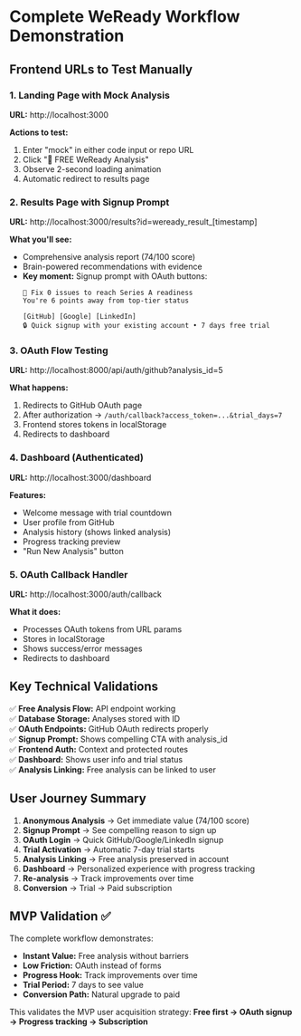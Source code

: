 # Complete WeReady Workflow Demonstration

## Frontend URLs to Test Manually

### 1. Landing Page with Mock Analysis
**URL:** http://localhost:3000

**Actions to test:**
1. Enter "mock" in either code input or repo URL
2. Click "🚀 FREE WeReady Analysis" 
3. Observe 2-second loading animation
4. Automatic redirect to results page

### 2. Results Page with Signup Prompt
**URL:** http://localhost:3000/results?id=weready_result_[timestamp]

**What you'll see:**
- Comprehensive analysis report (74/100 score)
- Brain-powered recommendations with evidence
- **Key moment:** Signup prompt with OAuth buttons:
  ```
  🚀 Fix 0 issues to reach Series A readiness
  You're 6 points away from top-tier status
  
  [GitHub] [Google] [LinkedIn]
  🔒 Quick signup with your existing account • 7 days free trial
  ```

### 3. OAuth Flow Testing
**URL:** http://localhost:8000/api/auth/github?analysis_id=5

**What happens:**
1. Redirects to GitHub OAuth page
2. After authorization → `/auth/callback?access_token=...&trial_days=7`
3. Frontend stores tokens in localStorage
4. Redirects to dashboard

### 4. Dashboard (Authenticated)
**URL:** http://localhost:3000/dashboard

**Features:**
- Welcome message with trial countdown
- User profile from GitHub
- Analysis history (shows linked analysis)
- Progress tracking preview
- "Run New Analysis" button

### 5. OAuth Callback Handler
**URL:** http://localhost:3000/auth/callback

**What it does:**
- Processes OAuth tokens from URL params
- Stores in localStorage
- Shows success/error messages
- Redirects to dashboard

## Key Technical Validations

✅ **Free Analysis Flow:** API endpoint working  
✅ **Database Storage:** Analyses stored with ID  
✅ **OAuth Endpoints:** GitHub OAuth redirects properly  
✅ **Signup Prompt:** Shows compelling CTA with analysis_id  
✅ **Frontend Auth:** Context and protected routes  
✅ **Dashboard:** Shows user info and trial status  
✅ **Analysis Linking:** Free analysis can be linked to user  

## User Journey Summary

1. **Anonymous Analysis** → Get immediate value (74/100 score)
2. **Signup Prompt** → See compelling reason to sign up
3. **OAuth Login** → Quick GitHub/Google/LinkedIn signup
4. **Trial Activation** → Automatic 7-day trial starts
5. **Analysis Linking** → Free analysis preserved in account
6. **Dashboard** → Personalized experience with progress tracking
7. **Re-analysis** → Track improvements over time
8. **Conversion** → Trial → Paid subscription

## MVP Validation ✅

The complete workflow demonstrates:
- **Instant Value:** Free analysis without barriers
- **Low Friction:** OAuth instead of forms
- **Progress Hook:** Track improvements over time
- **Trial Period:** 7 days to see value
- **Conversion Path:** Natural upgrade to paid

This validates the MVP user acquisition strategy: **Free first → OAuth signup → Progress tracking → Subscription**